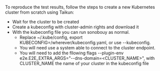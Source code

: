 To reproduce the test results, follow the steps to create a new Kubernetes cluster from scratch using Taikun:
* Wait for the cluster to be created
* Create a kubeconfig with cluster-admin rights and download it
* With the kubeconfig file you can run sonobouy as normal.
    * Replace ~/.kube/config, export KUBECONFIG=/wherever/kubeconfig.yaml, or use --kubeconfig.
    * You will need use a system able to connect to the cluster endpoint.
    * You will need to add the fllowing flags --plugin-env e2e.E2E_EXTRA_ARGS="--dns-domain=<CLUSTER_NAME>", with CLUSTER_NAME the name of your cluster in the kubeconfig file
